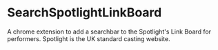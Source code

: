 # SearchSpotlightLinkBoard
A chrome extension to add a searchbar to the Spotlight's Link Board for performers. Spotlight is the UK standard casting website.
